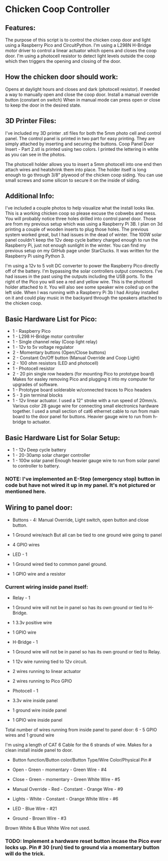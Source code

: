 # Chicken Coop Controller

## Features:
The purpose of this script is to control the chicken coop door and light using a Raspberry Pico and CircuitPython.
I'm using a L298N H-Bridge motor driver to control a linear actuator which opens and closes the coop door.
I'm using a photocell resistor to detect light levels outside the coop which then triggers the opening and closing of the door.

## How the chicken door should work:
Opens at daylight hours and closes and dark (photocell resistor).
If needed a way to manually open and close the coop door.
Install a manual override button (constant on switch)
When in manual mode can press open or close to keep the door in the desired state.

## 3D Printer Files:
I've included my 3D printer .stl files for both the 5mm photo cell and control panel.
The control panel is printed in two part for easy printing.  They are simply attached by inserting and securing
the buttons.  Coop Panel Door Insert - Part 2.stl is printed using two colors.  I printed the lettering in white as 
you can see in the photos.

The photocell holder allows you to insert a 5mm photocell into one end then attach wires and heatshrink them into place.
The holder itself is long enough to go through 3/8" plywood of the chicken coop siding.  You can use small screws 
and some silicon to secure it on the inside of siding.

## Additional Info:
I've included a couple photos to help visualize what the install looks like.  This is a working chicken coop so 
please excuse the cobwebs and mess.  You will probably notice three holes drilled into control panel door.
Those are from my previous setup which was using a Raspberry Pi 3B.  I plan on 3d printing a couple of wooden 
inserts to plug those holes.
The previous system worked great, but I had issues in the dead of winter.  The 100W solar panel couldn't keep the 
12v deep cycle battery charged enough to run the Raspberry Pi, just not enough sunlight in the winter.
You can find my previous setup on my GitHub page under StarClucks. It was written for the Raspberry Pi using Python 3.

I'm using a 12v to 5 volt DC converter to power the Raspberry Pico directly off of the battery.  I'm bypassing the 
solar controllers output connectors. I've had issues in the past using the outputs including the USB ports.
To the right of the Pico you will see a red and yellow wire.  This is the photocell holder attached to it.
You will also see some speaker wire coiled up on the left side.  When I was running with a Raspberry Pi 3b I had 
Airplay installed on it and could play music in the backyard through the speakers attached to the chicken coop.

## Basic Hardware List for Pico:
* 1 - Raspberry Pico
* 1 - L298 H-Bridge motor controller
* 1 - Single channel relay (Coop light relay)
* 1 - 12v to 5v  voltage regulator
* 2 - Momentary buttons (Open/Close buttons)
* 2 - Constant On/Off button (Manual Override and Coop Light)
* 2 - 100 ohm resistors (LED and photocell)
* 1 - Photocell resistor
* 2 - 20 pin single row headers (for mounting Pico to prototype board)  Makes for easley removing Pico and plugging it 
into my computer for upgrades of software.
* 1 - Prototype board solderable w/connected traces to Pico headers
* 5 - 3 pin terminal blocks
* 1 - 12v linear actuator.  I used a 12" stroke with a run speed of 20mm/s.
Various color 28 gauge wire for connecting small electronics hardware together. I used a small section of cat6 
ethernet cable to run from main board to the door panel for buttons.
Heavier gauge wire to run from h-bridge to actuator.

## Basic Hardware List for Solar Setup:
* 1 - 12v Deep cycle battery
* 1 - 20-30amp solar charger controller
* 1 - 100w solar panel
Enough heavier gauge wire to run from solar panel to controller to battery.

### NOTE: I've implemented an E-Stop (emergency stop) button in code but have not wired it up in my panel.  It's not pictured or mentioned here.


## Wiring to panel door:
* Buttons -  4: Manual Override, Light switch, open button and close button.
* 1 Ground wire/each But all can be tied to one ground wire going to panel
* 4 GPIO wires


* LED - 1   
* 1 Ground wired tied to common panel ground. 
* 1 GPIO wire and a resistor


### Current wiring inside panel itself:
* Relay - 1  
* 1 Ground wire will not be in panel so has its own ground or tied to H-Bridge. 
* 1 3.3v positive wire 
* 1 GPIO wire 


* H-Bridge - 1 
* 1 Ground wire will not be in panel so has its own ground or tied to Relay. 
* 1 12v wire running tied to 12v circuit. 
* 2 wires running to linear actuator 
* 2 wires running to Pico GPIO 


* Photocell - 1
* 3.3v wire inside panel 
* 1 ground wire inside panel 
* 1 GPIO wire inside panel


Total number of wires running from inside panel to panel door: 6  -  5 GPIO wires and 1 ground wire

I'm using a length of CAT 6 Cable for the 6 strands of wire.  Makes for a clean install inside panel to door.

* Button function/Button color/Button Type/Wire Color/Physical Pin #

* Open  -  Green  -  momentary  -  Green Wire  -  #4
* Close  -  Green  -  momentary  -  Green White Wire -  #5
* Manual Override  -  Red  -  Constant  -  Orange Wire  -  #9
* Lights  -  White  -  Constant  -  Orange White Wire  -  #6


* LED  -  Blue Wire  - #21
* Ground - Brown Wire  - #3

Brown White & Blue White Wire not used.

###  TODO: Implement a hardware reset button incase the Pico ever locks up.  Pin # 30 (run) tied to ground via a momentary button will do the trick.
